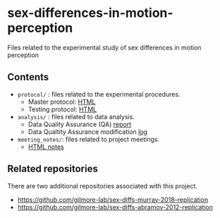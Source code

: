# sex-differences-in-motion-perception
Files related to the experimental study of sex differences in motion perception

## Contents

- `protocol/` : files related to the experimental procedures.
    - Master protocol: [HTML](https://gilmore-lab.github.io/sex-differences-in-motion-perception/protocol/master-protocol.html)
    - Testing protocol: [HTML](https://gilmore-lab.github.io/sex-differences-in-motion-perception/protocol/test-session-protocol.html)
- `analysis/` : files related to data analysis.
    - Data Quality Assurance (QA) [report](https://gilmore-lab.github.io/sex-differences-in-motion-perception/analysis/session_qa.html)
    - Data Qualtity Assurance modification [log](https://gilmore-lab.github.io/sex-differences-in-motion-perception/analysis/qa-modification-log.html)
- `meeting_notes/`: files related to project meetings.
  - [HTML notes](https://gilmore-lab.github.io/sex-differences-in-motion-perception/meeting_notes/meeting-notes.html)

## Related repositories

There are two additional repositories associated with this project.

- <https://github.com/gilmore-lab/sex-diffs-murray-2018-replication>
- <https://github.com/gilmore-lab/sex-diffs-abramov-2012-replication>

